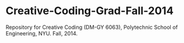 Creative-Coding-Grad-Fall-2014
==============================

Repository for Creative Coding (DM-GY 6063), Polytechnic School of Engineering, NYU. Fall, 2014.
